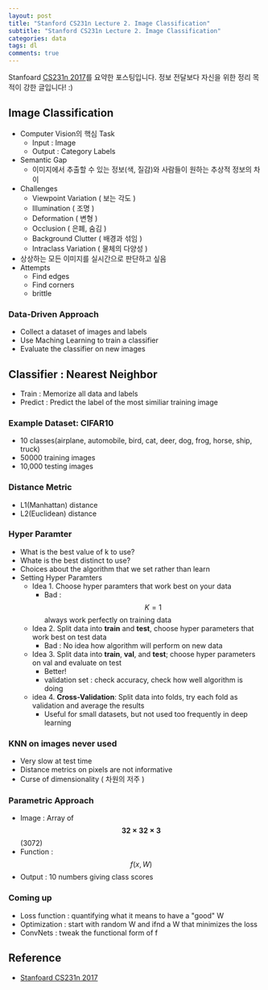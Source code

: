 ```yaml
---
layout: post
title: "Stanford CS231n Lecture 2. Image Classification"
subtitle: "Stanford CS231n Lecture 2. Image Classification"
categories: data
tags: dl
comments: true
---
```

Stanfoard [CS231n 2017](https://www.youtube.com/watch?v=vT1JzLTH4G4&list=PL3FW7Lu3i5JvHM8ljYj-zLfQRF3EO8sYv&index=0)를 요약한 포스팅입니다. 정보 전달보다 자신을 위한 정리 목적이 강한 글입니다! :)


## Image Classification
- Computer Vision의 핵심 Task
	- Input : Image
	- Output : Category Labels
- Semantic Gap
	- 이미지에서 추출할 수 있는 정보(색, 질감)와 사람들이 원하는 추상적 정보의 차이
- Challenges
	- Viewpoint Variation ( 보는 각도 )
	- Illumination ( 조명 )
	- Deformation ( 변형 ) 
	- Occlusion ( 은폐, 숨김 )		 
	- Background Clutter ( 배경과 섞임 )
	- Intraclass Variation ( 물체의 다양성 )
- 상상하는 모든 이미지를 실시간으로 판단하고 싶음
- Attempts
	- Find edges
	- Find corners
	- brittle

### Data-Driven Approach
- Collect a dataset of images and labels
- Use Maching Learning to train a classifier
- Evaluate the classifier on new images 

## Classifier : Nearest Neighbor
- Train : Memorize all data and labels
- Predict : Predict the label of the most similiar training image
	
### Example Dataset: CIFAR10
- 10 classes(airplane, automobile, bird, cat, deer, dog, frog, horse, ship, truck)
- 50000 training images
- 10,000 testing images	
	
### Distance Metric
- L1(Manhattan) distance
- L2(Euclidean) distance

### Hyper Paramter
- What is the best value of k to use?
- Whate is the best distinct to use?
- Choices about the algorithm that we set rather than learn
- Setting Hyper Paramters
	- Idea 1. Choose hyper paramters that work best on your data 
		- Bad : $$K=1$$ always work perfectly on training data
	- Idea 2. Split data into **train** and **test**, choose hyper parameters that work best on test data
		- Bad : No idea how algorithm will perform on new data
	- Idea 3. Split data into **train**, **val**, and **test**; choose hyper parameters on val and evaluate on test
		- Better! 
		- validation set : check accuracy, check how well algorithm is doing
	- idea 4. **Cross-Validation**: Split data into folds, try each fold as validation and average the results
		- Useful for small datasets, but not used too frequently in deep learning

### KNN on images never used
- Very slow at test time
- Distance metrics on pixels are not informative
- Curse of dimensionality ( 차원의 저주 )

### Parametric Approach
- Image : Array of **$$32\times 32\times 3$$** (3072)
- Function : $$f(x,W)$$
- Output : 10 numbers giving class scores

### Coming up
- Loss function : quantifying what it means to have a "good" W
- Optimization : start with random W and ifnd a W that minimizes the loss
- ConvNets : tweak the functional form of f

## Reference
- [Stanfoard CS231n 2017](https://www.youtube.com/watch?v=vT1JzLTH4G4&list=PL3FW7Lu3i5JvHM8ljYj-zLfQRF3EO8sYv&index=0)